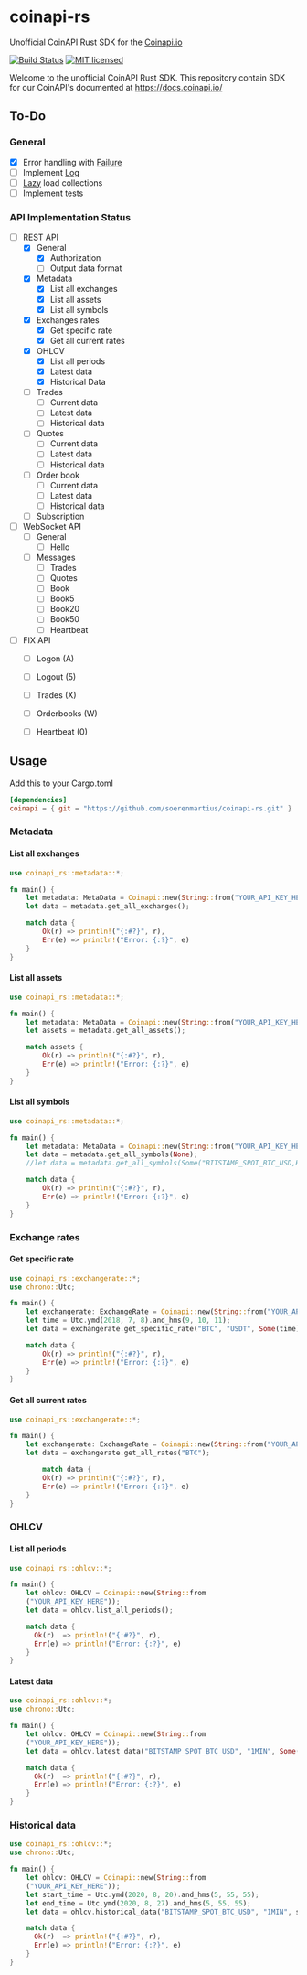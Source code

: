# coinapi-rs
Unofficial CoinAPI Rust SDK for the [Coinapi.io](https://docs.coinapi.io/)

[![Build Status](https://travis-ci.org/soerenmartius/coinapi-rs.png?branch=master)](https://travis-ci.org/soerenmartius/coinapi-rs)
[![MIT licensed](https://img.shields.io/badge/License-MIT-blue.svg)](./LICENSE-MIT)

Welcome to the unofficial CoinAPI Rust SDK. This repository contain SDK for our CoinAPI's documented at https://docs.coinapi.io/



## To-Do

### General
- [x] Error handling with [Failure](https://crates.io/crates/failure)
- [ ] Implement [Log](https://crates.io/crates/log)
- [ ] [Lazy](https://crates.io/crates/lazy_static) load collections
- [ ] Implement tests

### API Implementation Status
- [ ] REST API
  - [x] General
    - [x] Authorization
    - [ ] Output data format
  - [x] Metadata
    - [x] List all exchanges
    - [x] List all assets
    - [x] List all symbols
  - [x] Exchanges rates
    - [x] Get specific rate
    - [x] Get all current rates
  - [x] OHLCV
    - [x] List all periods
    - [x] Latest data
    - [x] Historical Data
  - [ ] Trades
    - [ ] Current data
    - [ ] Latest data
    - [ ] Historical data
  - [ ] Quotes
    - [ ] Current data
    - [ ] Latest data
    - [ ] Historical data
  - [ ] Order book
    - [ ] Current data
    - [ ] Latest data
    - [ ] Historical data
  - [ ] Subscription
- [ ] WebSocket API
  - [ ] General
    - [ ] Hello
  - [ ] Messages
      - [ ] Trades
      - [ ] Quotes
      - [ ] Book
      - [ ] Book5
      - [ ] Book20
      - [ ] Book50
      - [ ] Heartbeat
- [ ] FIX API
    - [ ] Logon (A)
    - [ ] Logout (5)
    - [ ] Trades (X)
    - [ ] Orderbooks (W)
    - [ ] Heartbeat (0)


## Usage

Add this to your Cargo.toml

```toml
[dependencies]
coinapi = { git = "https://github.com/soerenmartius/coinapi-rs.git" }
```

### Metadata 

#### List all exchanges

```rust
use coinapi_rs::metadata::*;

fn main() {
    let metadata: MetaData = Coinapi::new(String::from("YOUR_API_KEY_HERE"));
    let data = metadata.get_all_exchanges();

    match data {
        Ok(r) => println!("{:#?}", r),
        Err(e) => println!("Error: {:?}", e)
    }
}
```

#### List all assets

```rust
use coinapi_rs::metadata::*;

fn main() {
    let metadata: MetaData = Coinapi::new(String::from("YOUR_API_KEY_HERE"));
    let assets = metadata.get_all_assets();

    match assets {
        Ok(r) => println!("{:#?}", r),
        Err(e) => println!("Error: {:?}", e)
    }
}
```

#### List all symbols
```rust
use coinapi_rs::metadata::*;

fn main() {
    let metadata: MetaData = Coinapi::new(String::from("YOUR_API_KEY_HERE"));
    let data = metadata.get_all_symbols(None);
    //let data = metadata.get_all_symbols(Some("BITSTAMP_SPOT_BTC_USD,HITBTC_SPOT_BTS_BTC")); // with filter

    match data {
        Ok(r) => println!("{:#?}", r),
        Err(e) => println!("Error: {:?}", e)
    }
}
```

### Exchange rates

#### Get specific rate
```rust
use coinapi_rs::exchangerate::*;
use chrono::Utc;

fn main() {
    let exchangerate: ExchangeRate = Coinapi::new(String::from("YOUR_API_KEY_HERE"));
    let time = Utc.ymd(2018, 7, 8).and_hms(9, 10, 11);
    let data = exchangerate.get_specific_rate("BTC", "USDT", Some(time));

    match data {
        Ok(r) => println!("{:#?}", r),
        Err(e) => println!("Error: {:?}", e)
    }
}

```

#### Get all current rates
```rust
use coinapi_rs::exchangerate::*;

fn main() {
    let exchangerate: ExchangeRate = Coinapi::new(String::from("YOUR_API_KEY_HERE"));
    let data = exchangerate.get_all_rates("BTC");

        match data {
        Ok(r) => println!("{:#?}", r),
        Err(e) => println!("Error: {:?}", e)
    }
}
```

### OHLCV

#### List all periods
```rust
use coinapi_rs::ohlcv::*;

fn main() {
    let ohlcv: OHLCV = Coinapi::new(String::from
    ("YOUR_API_KEY_HERE"));
    let data = ohlcv.list_all_periods();

    match data {
      Ok(r)  => println!("{:#?}", r),
      Err(e) => println!("Error: {:?}", e)
    }
}
```

#### Latest data
```rust
use coinapi_rs::ohlcv::*;
use chrono::Utc;

fn main() {
    let ohlcv: OHLCV = Coinapi::new(String::from
    ("YOUR_API_KEY_HERE"));
    let data = ohlcv.latest_data("BITSTAMP_SPOT_BTC_USD", "1MIN", Some(false), Some(100i32));

    match data {
      Ok(r)  => println!("{:#?}", r),
      Err(e) => println!("Error: {:?}", e)
    }
}
```

### Historical data
```rust
use coinapi_rs::ohlcv::*;
use chrono::Utc;

fn main() {
    let ohlcv: OHLCV = Coinapi::new(String::from
    ("YOUR_API_KEY_HERE"));
    let start_time = Utc.ymd(2020, 8, 20).and_hms(5, 55, 55);
    let end_time = Utc.ymd(2020, 8, 27).and_hms(5, 55, 55);
    let data = ohlcv.historical_data("BITSTAMP_SPOT_BTC_USD", "1MIN", start_time, Some(time_end), None, Some(100i32));

    match data {
      Ok(r)  => println!("{:#?}", r),
      Err(e) => println!("Error: {:?}", e)
    }
}